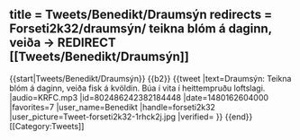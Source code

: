 title = Tweets/Benedikt/Draumsýn
redirects = Forseti2k32/draumsýn/ teikna blóm á daginn, veiða -> REDIRECT [[Tweets/Benedikt/Draumsýn]]
---

{{start|Tweets/Benedikt/Draumsýn}}
{{b2}}
{{tweet
|text=Draumsýn: Teikna blóm á daginn, veiða fisk á kvöldin. Búa í vita í heittempruðu loftslagi.
|audio=KRFC.mp3
|id=802486242382184448
|date=1480162604000
|favorites=7
|user_name=Benedikt
|handle=forseti2k32
|user_picture=Tweet-forseti2k32-1rhck2j.jpg
|verified=
}}
{{end}}<noinclude>
[[Category:Tweets]]
</noinclude>